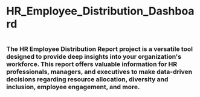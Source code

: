 # HR_Employee_Distribution_Dashboard

# <h3>The HR Employee Distribution Report project is a versatile tool designed to provide deep insights into your organization's workforce. This report offers valuable information for HR professionals, managers, and executives to make data-driven decisions regarding resource allocation, diversity and inclusion, employee engagement, and more.</h3>
